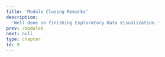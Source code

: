 ```yaml
---
title: 'Module Closing Remarks'
description:
  'Well done on finishing Exploratory Data Visualization.'
prev: /module8
next: null
type: chapter
id: 9
---
```


<exercise id="0" title="Congratulations!" type="slides, video">

<slides source="module9/module9_00" shot="0" start="16:2302" end="18:27">
</slides>

</exercise> 